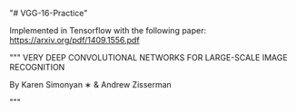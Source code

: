 "# VGG-16-Practice" 

Implemented in Tensorflow with the following paper: https://arxiv.org/pdf/1409.1556.pdf 

"""
VERY DEEP CONVOLUTIONAL
NETWORKS
FOR
LARGE-SCALE
IMAGE
RECOGNITION

By
Karen Simonyan
∗ & Andrew Zisserman


"""


